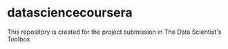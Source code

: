 # datasciencecoursera
This repository is created for the project submission in The Data Scientist's Toolbox 
